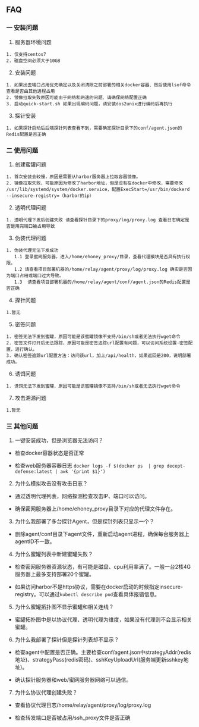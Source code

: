 ## FAQ

### 一 安装问题

1. 服务器环境问题

```
1. 仅支持centos7
2. 磁盘空间必须大于10GB
```

2. 安装问题

```
1. 如果出去端口占用优先确定以及关闭清除之前部署的相关docker容器、然后使用lsof命令查看是否由其他进程占用
2. 镜像拉取失败原因可能由于网络和网速的问题、请确保网络配置正确
3. 启动quick-start.sh 如果出现编码问题，请安装dos2unix进行编码后再执行
```



3. 探针安装

```
1. 如果探针启动后后端探针列表查看不到，需要确定探针目录下的conf/agent.json的Redis配置是否正确
```

### 二 使用问题

1. 创建蜜罐问题

```
1. 首次安装会较慢，原因是需要从harbor服务器上拉取容器镜像。
2. 镜像拉取失败，可能原因为修改了harbor地址，但是没有在docker中修改，需要修改 /usr/lib/systemd/system/docker.service，配置ExecStart=/usr/bin/dockerd --insecure-registry=（harbor的ip）
```

2. 透明代理问题

```
1. 透明代理下发后创建失败 请查看探针目录下的proxy/log/proxy.log 查看日志确定是否是用完端口被占用导致
```

3. 伪装代理问题

```
1. 伪装代理无法下发成功
   1.1 登录蜜网服务器，进入/home/ehoney_proxy/目录，查看代理模块是否具有执行权限。
   1.2 请查看项目部署机器的/home/relay/agent/proxy/log/proxy.log 确实是否因为端口占用或端口过大导致。
   1.3  请查看项目部署机器的/home/relay/agent/conf/agent.json的Redis配置是否正确
```

4. 探针问题

```
1.暂无
```

5. 密签问题

```
1. 密签无法下发到蜜罐，原因可能是该蜜罐镜像不支持/bin/sh或者无法执行wget命令
2. 密签文件打开后无法跟踪，原因可能是密签追踪url配置有问题，可以访问系统设置-密签配置，进行确认。
3. 确认密签追踪url配置方法：访问该url，加上/api/health，如果返回是200，说明部署成功。
```

6. 诱饵问题

```
1. 诱饵无法下发到蜜罐，原因可能是该蜜罐镜像不支持/bin/sh或者无法执行wget命令
```

7. 攻击溯源问题


```
1.暂无
```


### 三 其他问题

1. 一键安装成功，但是浏览器无法访问？

* 检查docker容器状态是否正常

* 检查web服务器容器日志
  ```docker logs -f $(docker ps  | grep decept-defense:latest | awk '{print $1}')```

2. 为什么模拟攻击没有攻击日志？

* 通过透明代理列表，网络探测检查攻击IP、端口可以访问。

* 确保密网服务器上/home/ehoney_proxy目录下对应的代理文件存在。

3. 为什么我部署了多台探针Agent，但是探针列表只显示一个？

* 删除agent/conf目录下agent文件，重新启动agent进程，确保每台服务器上agentID不一致。

4. 为什么蜜罐列表中新建蜜罐失败？

* 检查密网服务器资源状态，有可能是磁盘、cpu利用率满了。一般一台2核4G服务器上最多支持部署20个蜜罐。

* 如果访问harbor不是https协议，需要在docker启动的时候指定insecure-registry。可以通过```kubectl describe pod```查看具体报错信息。

5. 为什么蜜罐拓扑图不显示蜜罐和相关连线？

* 蜜罐拓扑图中是以协议代理、透明代理为维度，如果没有代理则不会显示相关蜜罐。

6. 为什么我部署了探针但是探针列表却不显示？

* 检查agent中配置是否正确。主要检查conf/agent.json中strategyAddr(redis地址)、strategyPass(redis密码)、sshKeyUploadUrl(服务端更新sshkey地址)。

* 确认探针服务器和web/蜜网服务器网络可以通信。

7. 为什么协议代理创建失败？

* 查看协议代理日志/home/relay/agent/proxy/log/proxy.log

* 检查转发端口是否被占用/ssh_proxy文件是否正确
